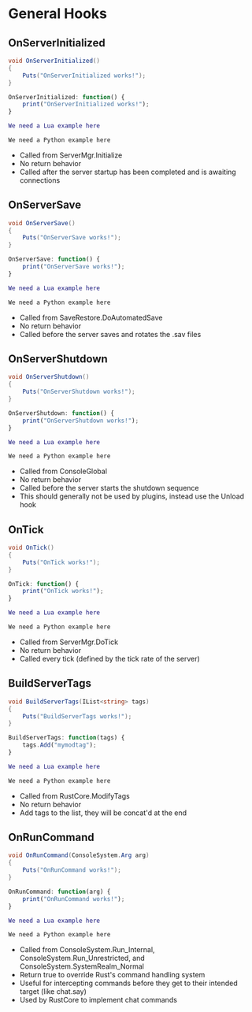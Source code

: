 # General Hooks

## OnServerInitialized

``` csharp
void OnServerInitialized()
{
    Puts("OnServerInitialized works!");
}
```

``` javascript
OnServerInitialized: function() {
    print("OnServerInitialized works!");
}
```

``` lua
We need a Lua example here
```

``` python
We need a Python example here
```

 * Called from ServerMgr.Initialize
 * No return behavior
 * Called after the server startup has been completed and is awaiting connections

## OnServerSave

``` csharp
void OnServerSave()
{
    Puts("OnServerSave works!");
}
```

``` javascript
OnServerSave: function() {
    print("OnServerSave works!");
}
```

``` lua
We need a Lua example here
```

``` python
We need a Python example here
```

 * Called from SaveRestore.DoAutomatedSave
 * No return behavior
 * Called before the server saves and rotates the .sav files

## OnServerShutdown

``` csharp
void OnServerShutdown()
{
    Puts("OnServerShutdown works!");
}
```

``` javascript
OnServerShutdown: function() {
    print("OnServerShutdown works!");
}
```

``` lua
We need a Lua example here
```

``` python
We need a Python example here
```

 * Called from ConsoleGlobal
 * No return behavior
 * Called before the server starts the shutdown sequence
 * This should generally not be used by plugins, instead use the Unload hook

## OnTick

``` csharp
void OnTick()
{
    Puts("OnTick works!");
}
```

``` javascript
OnTick: function() {
    print("OnTick works!");
}
```

``` lua
We need a Lua example here
```

``` python
We need a Python example here
```

 * Called from ServerMgr.DoTick
 * No return behavior
 * Called every tick (defined by the tick rate of the server)

## BuildServerTags

``` csharp
void BuildServerTags(IList<string> tags)
{
    Puts("BuildServerTags works!");
}
```

``` javascript
BuildServerTags: function(tags) {
    tags.Add("mymodtag");
}
```

``` lua
We need a Lua example here
```

``` python
We need a Python example here
```

 * Called from RustCore.ModifyTags
 * No return behavior
 * Add tags to the list, they will be concat'd at the end

## OnRunCommand

``` csharp
void OnRunCommand(ConsoleSystem.Arg arg)
{
    Puts("OnRunCommand works!");
}
```

``` javascript
OnRunCommand: function(arg) {
    print("OnRunCommand works!");
}
```

``` lua
We need a Lua example here
```

``` python
We need a Python example here
```

 * Called from ConsoleSystem.Run_Internal, ConsoleSystem.Run_Unrestricted, and ConsoleSystem.SystemRealm_Normal
 * Return true to override Rust's command handling system
 * Useful for intercepting commands before they get to their intended target (like chat.say)
 * Used by RustCore to implement chat commands

